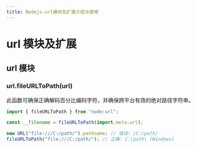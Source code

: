 ```yaml
---
title: Nodejs-url模块及扩展介绍与使用
---
```


# url 模块及扩展

## url 模块

### url.fileURLToPath(url)

此函数可确保正确解码百分比编码字符，并确保跨平台有效的绝对路径字符串。

```js
import { fileURLToPath } from "node:url";

const __filename = fileURLToPath(import.meta.url);

new URL("file:///C:/path/").pathname; // 错误: /C:/path/
fileURLToPath("file:///C:/path/"); // 正确: C:\path\ (Windows)
```
